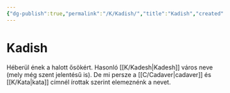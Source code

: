 ```yaml
---
{"dg-publish":true,"permalink":"/K/Kadish/","title":"Kadish","created":"2024-10-25T22:16","updated":"2024-10-25T22:16"}
---
```



# Kadish

Héberül ének a halott ősökért. Hasonló [[K/Kadesh\|Kadesh]] város neve (mely még szent jelentésű is). De mi persze a [[C/Cadaver\|cadaver]] és [[K/Kata\|kata]] címnél írottak szerint elemeznénk a nevet.  